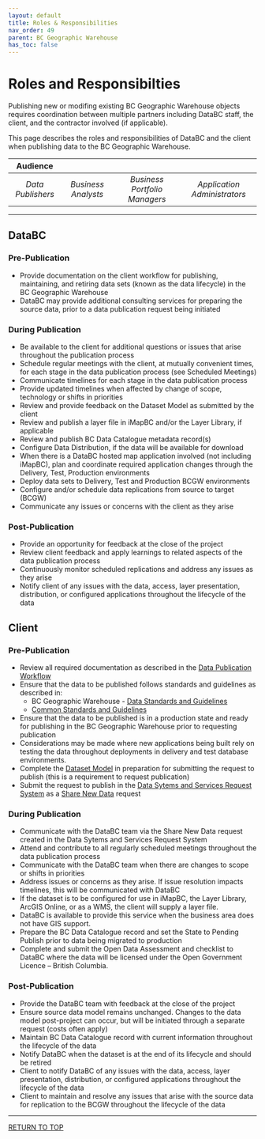 ```yaml
---
layout: default
title: Roles & Responsibilities
nav_order: 49
parent: BC Geographic Warehouse
has_toc: false
---
```


# Roles and Responsibilties

Publishing new or modifing existing BC Geographic Warehouse objects requires coordination between multiple partners including DataBC staff, the client, and the contractor involved (if applicable). 

This page describes the roles and responsibilities of DataBC and the client when publishing data to the BC Geographic Warehouse.

|**Audience**|  |  |  |
|:---:|:---:|:---:|:---:|
| *Data Publishers* | *Business Analysts* | *Business Portfolio Managers* | *Application Administrators* |

---------------------------------------------------------------------

## DataBC 

### Pre-Publication

+ Provide documentation on the client workflow for publishing, maintaining, and retiring data sets (known as the data lifecycle) in the BC Geographic Warehouse 
+ DataBC may provide additional consulting services for preparing the source data, prior to a data publication request being initiated 

### During Publication

+ Be available to the client for additional questions or issues that arise throughout the publication process 
+ Schedule regular meetings with the client, at mutually convenient times, for each stage in the data publication process (see Scheduled Meetings)
+ Communicate timelines for each stage in the data publication process 
+ Provide updated timelines when affected by change of scope, technology or shifts in priorities 
+ Review and provide feedback on the Dataset Model as submitted by the client 
+ Review and publish a layer file in iMapBC and/or the Layer Library, if applicable 
+ Review and publish BC Data Catalogue metadata record(s) 
+ Configure Data Distribution, if the data will be available for download 
+ When there is a DataBC hosted map application involved (not including iMapBC), plan and coordinate required application changes through the Delivery, Test, Production environments 
+ Deploy data sets to Delivery, Test and Production BCGW environments 
+ Configure and/or schedule data replications from source to target (BCGW) 
+ Communicate any issues or concerns with the client as they arise

### Post-Publication

+ Provide an opportunity for feedback at the close of the project 
+ Review client feedback and apply learnings to related aspects of the data publication process 
+ Continuously monitor scheduled replications and address any issues as they arise 
+ Notify client of any issues with the data, access, layer presentation, distribution, or configured applications throughout the lifecycle of the data 

## Client

### Pre-Publication

+ Review all required documentation as described in the [Data Publication Workflow](dps_bcgw_w.md)
+ Ensure that the data to be published follows standards and guidelines as described in:
	+ BC Geographic Warehouse - [Data Standards and Guidelines](dsg_bcgw_data_standards.md) 
	+ [Common Standards and Guidelines](dsg.md) 
+ Ensure that the data to be published is in a production state and ready for publishing in the BC Geographic Warehouse prior to requesting publication 
+ Considerations may be made where new applications being built rely on testing the data throughout deployments in delivery and test database environments. 
+ Complete the [Dataset Model](https://bcgov.github.io/data-publication/pages/images/Dataset_Model_Current_TEMPLATE.xlsx) in preparation for submitting the request to publish (this is a requirement to request publication) 
+ Submit the request to publish in the [Data Sytems and Services Request System](https://dpdd.atlassian.net/servicedesk/customer/portal/1) as a [Share New Data](https://dpdd.atlassian.net/servicedesk/customer/portal/1/group/5/create/28) request

### During Publication

+ Communicate with the DataBC team via the Share New Data request created in the Data Sytems and Services Request System 
+ Attend and contribute to all regularly scheduled meetings throughout the data publication process 
+ Communicate with the DataBC team when there are changes to scope or shifts in priorities 
+ Address issues or concerns as they arise. If issue resolution impacts timelines, this will be communicated with DataBC 
+ If the dataset is to be configured for use in iMapBC, the Layer Library, ArcGIS Online, or as a WMS, the client will supply a layer file.  
+ DataBC is available to provide this service when the business area does not have GIS support.  
+ Prepare the BC Data Catalogue record and set the State to Pending Publish prior to data being migrated to production  
+ Complete and submit the Open Data Assessment and checklist to DataBC where the data will be licensed under the Open Government Licence – British Columbia. 

### Post-Publication

+ Provide the DataBC team with feedback at the close of the project 
+ Ensure source data model remains unchanged. Changes to the data model post-project can occur, but will be initiated through a separate request (costs often apply) 
+ Maintain BC Data Catalogue record with current information throughout the lifecycle of the data 
+ Notify DataBC when the dataset is at the end of its lifecycle and should be retired 
+ Client to notify DataBC of any issues with the data, access, layer presentation, distribution, or configured applications throughout the lifecycle of the data 
+ Client to maintain and resolve any issues that arise with the source data for replication to the BCGW throughout the lifecycle of the data 


-------------------------------------------------------

[RETURN TO TOP][1] 

[1]: #roles-and-responsibilities
